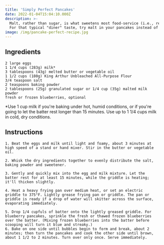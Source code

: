 ```yaml
---
title: 'Simply Perfect Pancakes'
date: 2022-01-04T15:04:10.000Z
description: >-
  Malt, rather than sugar, is what sweetens most food-service (i.e., restaurant/hotel) pancake mixes. 
  For that typical "diner" taste, try malt in your pancakes instead of sugar.
image: /img/pancake-perfect-recipe.jpg
---
```


## Ingredients

    2 large eggs
    1 1/4 cups (283g) milk*
    3 tablespoons (43g) melted butter or vegetable oil
    1 1/2 cups (180g) King Arthur Unbleached All-Purpose Flour
    3/4 teaspoon salt
    2 teaspoons baking powder
    2 tablespoons (25g) granulated sugar or 1/4 cup (35g) malted milk powder
    fresh or frozen blueberries, optional

*Use 1 cup milk if you're baking under hot, humid conditions, or if you're going to let the batter rest longer than 15 minutes. Use up to 1 1/4 cups milk in cold, dry conditions.

## Instructions

    1. Beat the eggs and milk until light and foamy, about 3 minutes at high speed of a stand or hand mixer. Stir in the butter or vegetable oil.

    2. Whisk the dry ingredients together to evenly distribute the salt, baking powder and sweetener.

    3. Gently and quickly mix into the egg and milk mixture. Let the batter rest for at least 15 minutes, while the griddle is heating; it'll thicken slightly.

    4. Heat a heavy frying pan over medium heat, or set an electric griddle to 375°F. Lightly grease frying pan or griddle. The pan or griddle is ready if a drop of water will skitter across the surface, evaporating immediately.
    
    5. Drop 1/4 cupfuls of batter onto the lightly greased griddle. For blueberry pancakes, sprinkle the fresh or thawed frozen blueberries over the batter. (Mixing frozen blueberries into the batter before scooping will turn it blue and streaky.)
    6. Bake on one side until bubbles begin to form and break, about 2 minutes; then turn the pancakes and cook the other side until brown, about 1 1/2 to 2 minutes. Turn over only once. Serve immediately.
